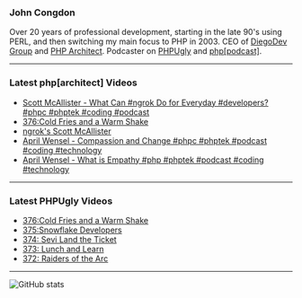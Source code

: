 ### John Congdon

Over 20 years of professional development, starting in the late 90's using PERL, and then switching my main focus to PHP in 2003.
CEO of [DiegoDev Group][ws_diegodev] and [PHP Architect][ws_phparch].
Podcaster on [PHPUgly][ws_phpugly] and [php[podcast]][ws_phparch].

---

### Latest php[architect] Videos
<!-- PHPARCHITECT:START -->
- [Scott McAllister - What Can #ngrok Do for Everyday #developers? #phpc #phptek #coding #podcast](https://www.youtube.com/watch?v=PfsrtoxPIFo)
- [376:Cold Fries and a Warm Shake](https://www.youtube.com/watch?v=XSy_tqoTd78)
- [ngrok&#39;s Scott McAllister](https://www.youtube.com/watch?v=9WDd4t0hv98)
- [April Wensel - Compassion and Change #phpc #phptek #podcast #coding #technology](https://www.youtube.com/watch?v=ol5cCz9wKQ0)
- [April Wensel - What is Empathy #php #phptek #podcast #coding #technology](https://www.youtube.com/watch?v=pd6vSyh_Jyg)
<!-- PHPARCHITECT:END -->

---

### Latest PHPUgly Videos
<!-- PHPUGLY:START -->
- [376:Cold Fries and a Warm Shake](https://www.youtube.com/watch?v=jZqV2BmfcIE)
- [375:Snowflake Developers](https://www.youtube.com/watch?v=T6eeP8TzKAs)
- [374: Sevi Land the Ticket](https://www.youtube.com/watch?v=BFHIqynbhCs)
- [373: Lunch and Learn](https://www.youtube.com/watch?v=GblaBaKJkEs)
- [372: Raiders of the Arc](https://www.youtube.com/watch?v=80WqGvFG5fk)
<!-- PHPUGLY:END -->

---

![GitHub stats](https://github-readme-stats.vercel.app/api?username=johncongdon&show_icons=true&hide_border=true&hide=stars&count_private=true)  


[ws_diegodev]: https://www.diegodev.com
[ws_phparch]: https://www.phparch.com
[ws_phpugly]: https://www.phpugly.com
